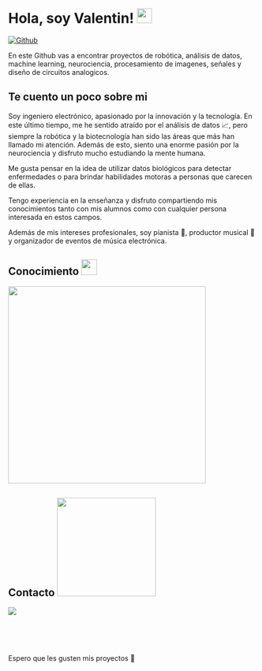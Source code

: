 

<h1> Hola, soy Valentin! <img src = "https://raw.githubusercontent.com/MartinHeinz/MartinHeinz/master/wave.gif" width = 30px>  </h1>
<p align='center'>
</p>



[![Github](https://img.shields.io/github/followers/Aditya664?label=Follow&style=social)](https://github.com/valentinbarco)

<div size='20px'> En este Github vas a encontrar proyectos de robótica, análisis de datos, machine learning, neurociencia, procesamiento de imagenes, señales y diseño de circuitos analogicos.
</div>

<h2> Te cuento un poco sobre mi </h2>



Soy ingeniero electrónico, apasionado por la innovación y la tecnología. En este último tiempo, me he sentido atraído por el análisis de datos :chart_with_upwards_trend:, pero siempre la robótica y la biotecnología han sido las áreas que más han llamado mi atención. Además de esto, siento una enorme pasión por la neurociencia y disfruto mucho estudiando la mente humana.

Me gusta pensar en la idea de utilizar datos biológicos para detectar enfermedades o para brindar habilidades motoras a personas que carecen de ellas.

Tengo experiencia en la enseñanza y disfruto compartiendo mis conocimientos tanto con mis alumnos como con cualquier persona interesada en estos campos.

Además de mis intereses profesionales, soy pianista :musical_keyboard:, productor musical :musical_score: y organizador de eventos de música electrónica.

<h2> Conocimiento <img src = "https://media2.giphy.com/media/QssGEmpkyEOhBCb7e1/giphy.gif?cid=ecf05e47a0n3gi1bfqntqmob8g9aid1oyj2wr3ds3mg700bl&rid=giphy.gif" width = 32px> </h2>
<p align="left">
  <a href="https://skillicons.dev">
    <img src="https://skillicons.dev/icons?i=python,cpp,c,matlab,octave,js,tensorflow,pytorch,arduino,raspberrypi,git" width = 400px />
  </a>
</p>


<h2> Contacto  <img src='https://raw.githubusercontent.com/ShahriarShafin/ShahriarShafin/main/Assets/handshake.gif' width="200px"> </h2>
</p> </h2>
<p align="left">
  <a>
    <a href="https://www.linkedin.com/in/valentin-barco"><img src="https://skillicons.dev/icons?i=linkedin" /></a>
  </a>
   <a href="https://skillicons.dev">

  </a>
</p>
  
<br>
<br>
  <br>
  

Espero que les gusten mis proyectos :raised_hands:

